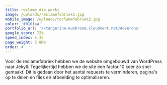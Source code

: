 ```yaml
---
title: reclame die werkt
image: /uploads/reclamefabriek1.jpg
mobile_image: /uploads/reclamefabriek2.jpg
color: '#016faa'
portfolio_url: '//tangerine-mushroom.cloudvent.net/#overons'
google_score: 72%
speed_index: 5.3s
page_weight: 3.0Mb
order: 4
---
```



Voor de reclamefabriek hebben we de website omgebouwd van WordPress naar Jekyll. Tegelijkertijd hebben we de site een factor 10 keer zo snel gemaakt. Dit is gedaan door het aantal requests te verminderen, pagina's op te delen en files en afbeelding te optimaliseren.